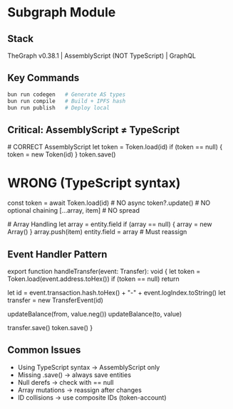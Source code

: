# Subgraph Module

## Stack

TheGraph v0.38.1 | AssemblyScript (NOT TypeScript) | GraphQL

## Key Commands

```bash
bun run codegen   # Generate AS types
bun run compile   # Build + IPFS hash
bun run publish   # Deploy local
```

## Critical: AssemblyScript ≠ TypeScript

<example>
# CORRECT AssemblyScript
let token = Token.load(id)
if (token == null) {
  token = new Token(id)
}
token.save()

# WRONG (TypeScript syntax)

const token = await Token.load(id) # NO async token?.update() # NO optional
chaining [...array, item] # NO spread </example>

<example>
# Array Handling
let array = entity.field
if (array == null) {
  array = new Array<string>()
}
array.push(item)
entity.field = array  # Must reassign
</example>

## Event Handler Pattern

<example>
export function handleTransfer(event: Transfer): void {
  let token = Token.load(event.address.toHex())
  if (token == null) return
  
  let id = event.transaction.hash.toHex() + "-" + event.logIndex.toString()
  let transfer = new TransferEvent(id)
  
  updateBalance(from, value.neg())
  updateBalance(to, value)
  
  transfer.save()
  token.save()
}
</example>

## Common Issues

- Using TypeScript syntax → AssemblyScript only
- Missing .save() → always save entities
- Null derefs → check with == null
- Array mutations → reassign after changes
- ID collisions → use composite IDs (token-account)

